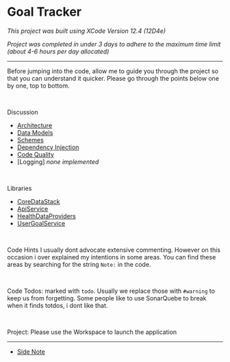 #  Goal Tracker

_This project was built using XCode Version 12.4 (12D4e)_

_Project was completed in under 3 days to adhere to the maximum time limit (about 4-6 hours per day allocated)_

---

Before jumping into the code, allow me to guide you through the project so that you can understand it quicker.
Please go through the points below one by one, top to bottom.

<br>

Discussion
- [Architecture](https://github.com/georgesjamous/GoalTracker/blob/master/README.ARCHITECTURE.md)
- [Data Models](https://github.com/georgesjamous/GoalTracker/blob/master/README.MODELS.md)
- [Schemes](https://github.com/georgesjamous/GoalTracker/blob/master/README.SCHEMES.md)
- [Dependency Injection](https://github.com/georgesjamous/GoalTracker/blob/master/README.DI.md)
- [Code Quality](https://github.com/georgesjamous/GoalTracker/blob/master/README.CODE.md)
- [Logging] _none implemented_

<br>

Libraries
- [CoreDataStack](https://github.com/georgesjamous/GoalTracker/blob/master/CoreDataStack)
- [ApiService](https://github.com/georgesjamous/GoalTracker/blob/master/ApiCall)
- [HealthDataProviders](https://github.com/georgesjamous/GoalTracker/blob/master/HealthDataProvider)
- [UserGoalService](https://github.com/georgesjamous/GoalTracker/blob/master/UserGoalsService)

<br>

Code Hints
  I usually dont advocate extensive commenting. However on this occasion i over explained my intentions in some areas. 
  You can find these areas by searching for the string `Note:` in the code.

<br>

Code Todos: 
  marked with `todo`. Usually we replace those with `#warning` to keep us from forgetting.
  Some people like to use SonarQuebe to break when it finds totdos, i dont like that.

<br>

Project: 
  Please use the Workspace to launch the application

---

- [Side Note](https://github.com/georgesjamous/GoalTracker/blob/master/README.SIDENOTE.md)


